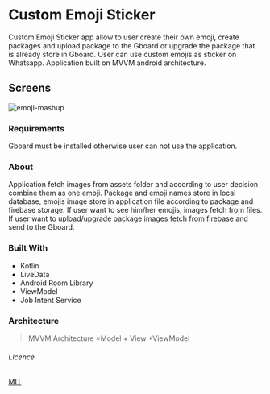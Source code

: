 # Custom Emoji Sticker
Custom Emoji Sticker app allow to user create their own emoji, create packages and upload package to the Gboard or upgrade the package that is already store in Gboard.
User can use custom emojis as sticker on Whatsapp.
Application built on MVVM android architecture.

## Screens
![emoji-mashup](https://user-images.githubusercontent.com/45212967/82121680-8b3b5a00-9797-11ea-8d58-e62fbccbdd1c.png)



### Requirements
Gboard must be installed otherwise user can not use the application.

### About
Application fetch images from assets folder and according to user decision combine them as one emoji. Package and emoji names store in local database, emojis image store in application file according to package and firebase storage. If user want to see him/her emojis, images fetch from files. If user want to upload/upgrade package images fetch from firebase and send to the Gboard.

### Built With
- Kotlin
- LiveData
- Android Room Library
- ViewModel
- Job Intent Service

### Architecture
> MVVM Architecture =Model + View +ViewModel


###### Licence
[MIT](https://choosealicense.com/licenses/mit/)



